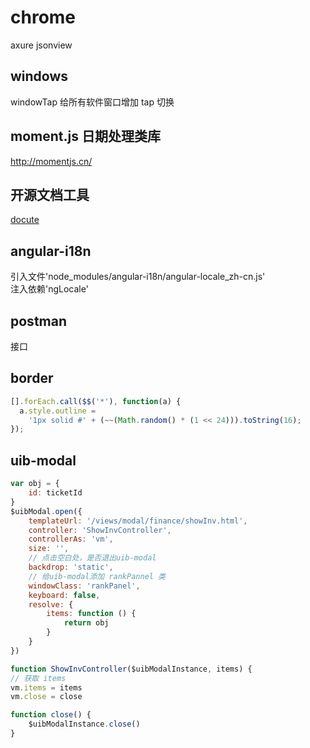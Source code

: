 # chrome

axure
jsonview

## windows

windowTap 给所有软件窗口增加 tap 切换

## moment.js 日期处理类库

http://momentjs.cn/

## 开源文档工具

[docute](https://github.com/egoist/docute)

## angular-i18n

引入文件'node_modules/angular-i18n/angular-locale_zh-cn.js'  
注入依赖'ngLocale'

## postman

接口

## border

```js
[].forEach.call($$('*'), function(a) {
  a.style.outline =
    '1px solid #' + (~~(Math.random() * (1 << 24))).toString(16);
});
```

## uib-modal

```js
var obj = {
    id: ticketId
}
$uibModal.open({
    templateUrl: '/views/modal/finance/showInv.html',
    controller: 'ShowInvController',
    controllerAs: 'vm',
    size: '',
    // 点击空白处，是否退出uib-modal
    backdrop: 'static',
    // 给uib-modal添加 rankPannel 类
    windowClass: 'rankPanel',
    keyboard: false,
    resolve: {
        items: function () {
            return obj
        }
    }
})

function ShowInvController($uibModalInstance, items) {
// 获取 items
vm.items = items
vm.close = close

function close() {
    $uibModalInstance.close()
}
```
